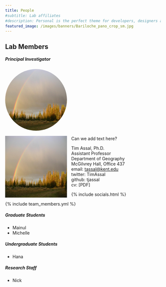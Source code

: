 ```yaml
---
title: People
#subtitle: Lab affiliates
#description: Personal is the perfect theme for developers, designers and other creatives.
featured_image: /images/banners/Bariloche_pano_crop_sm.jpg
---
```


## Lab Members

##### Principal Investigator 

<img class="img-circle img-responsive img-center" src="/images/teampic/LM-rainbow.JPG" alt="" height="200" width="200" style="border-radius:50%">

<img class="img-circle img-responsive img-left" src="/images/teampic/LM-rainbow.JPG" alt="" height="200" width="200" style="float: left; margin-right: 1em;"> Can we add text here?  



Tim Assal, Ph.D.  
Assistant Professor  
Department of Geography  
McGilvrey Hall, Office 437   
email: tassal@kent.edu  
twitter: TimAssal  
github: tjassal  
cv: [PDF]  

{% include socials.html %}

{% include team_members.yml %}


##### Graduate Students 

* Mainul
* Michelle

##### Undergraduate Students 

* Hana

##### Research Staff 

* Nick 




